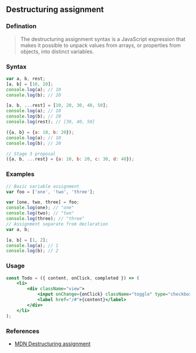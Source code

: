 ## Destructuring assignment

### Defination

> The destructuring assignment syntax is a JavaScript expression that makes it possible to unpack values from arrays, or properties from objects, into distinct variables.

### Syntax

```js
var a, b, rest;
[a, b] = [10, 20];
console.log(a); // 10
console.log(b); // 20

[a, b, ...rest] = [10, 20, 30, 40, 50];
console.log(a); // 10
console.log(b); // 20
console.log(rest); // [30, 40, 50]

({a, b} = {a: 10, b: 20});
console.log(a); // 10
console.log(b); // 20

// Stage 3 proposal
({a, b, ...rest} = {a: 10, b: 20, c: 30, d: 40});
```

### Examples

```js
// Basic variable assignment
var foo = ['one', 'two', 'three'];

var [one, two, three] = foo;
console.log(one); // "one"
console.log(two); // "two"
console.log(three); // "three"
// Assignment separate from declaration
var a, b;

[a, b] = [1, 2];
console.log(a); // 1
console.log(b); // 2
```

### Usage

```jsx
const Todo = ({ content, onClick, completed }) => (
    <li>
        <div className="view">
            <input onChange={onClick} className="toggle" type="checkbox" checked={completed ? 'checked' : ''} />
            <label href="/#">{content}</label>
        </div>
    </li> 
);
```

### References

* [MDN Destructuring assignment](https://developer.mozilla.org/en-US/docs/Web/JavaScript/Reference/Operators/Destructuring_assignment)